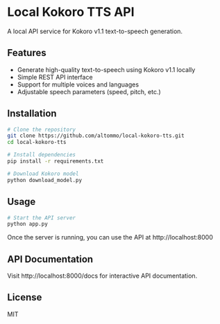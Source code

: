 # Local Kokoro TTS API

A local API service for Kokoro v1.1 text-to-speech generation.

## Features

- Generate high-quality text-to-speech using Kokoro v1.1 locally
- Simple REST API interface
- Support for multiple voices and languages
- Adjustable speech parameters (speed, pitch, etc.)

## Installation

```bash
# Clone the repository
git clone https://github.com/altommo/local-kokoro-tts.git
cd local-kokoro-tts

# Install dependencies
pip install -r requirements.txt

# Download Kokoro model
python download_model.py
```

## Usage

```bash
# Start the API server
python app.py
```

Once the server is running, you can use the API at http://localhost:8000

## API Documentation

Visit http://localhost:8000/docs for interactive API documentation.

## License

MIT
